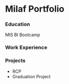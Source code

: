 # Milaf Portfolio

### Education 
MIS 
BI Bootcamp
### Work Experience

### Projects
- RCP
- Graduation Project
